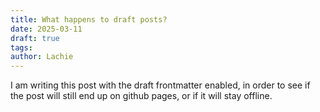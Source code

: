 ```yaml
---
title: What happens to draft posts?
date: 2025-03-11
draft: true
tags: 
author: Lachie
---
```


I am writing this post with the draft frontmatter enabled, in order to see if the post will still end up on github pages, or if it will stay offline.